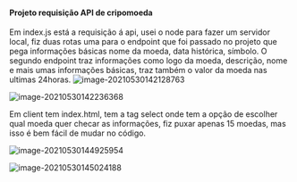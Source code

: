 #### Projeto requisição API de cripomoeda 

Em index.js está a requisição á api, usei o node para fazer um servidor local, fiz duas rotas uma para o endpoint que foi passado no projeto que pega informações básicas nome da moeda, data histórica, símbolo. O segundo endpoint traz informações como logo da moeda, descrição, nome e mais umas informações básicas, traz também o valor da moeda nas ultimas 24horas.
![image-20210530142128763](C:\Users\gusta\AppData\Roaming\Typora\typora-user-images\image-20210530142128763.png)

![image-20210530142236368](C:\Users\gusta\AppData\Roaming\Typora\typora-user-images\image-20210530142236368.png)





Em client tem index.html, tem a tag select onde tem a opção de escolher qual moeda quer checar as informações, fiz puxar apenas 15 moedas, mas isso é bem fácil de mudar no código.

![image-20210530144925954](C:\Users\gusta\AppData\Roaming\Typora\typora-user-images\image-20210530144925954.png)



![image-20210530145024188](C:\Users\gusta\AppData\Roaming\Typora\typora-user-images\image-20210530145024188.png)